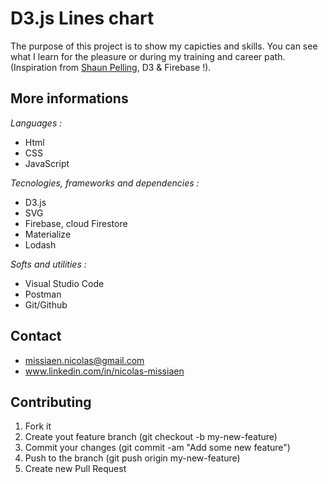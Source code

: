 # D3.js Lines chart

The purpose of this project is to show my capicties and skills. You can see what I learn for the pleasure or during my training and career path. (Inspiration from [Shaun Pelling](https://www.udemy.com/share/1020mmB0QSdV5URH8=/), D3 & Firebase !).

## More informations

*Languages :*
- Html
- CSS
- JavaScript

*Tecnologies, frameworks and dependencies :*
- D3.js
- SVG
- Firebase, cloud Firestore
- Materialize
- Lodash

*Softs and utilities :*
- Visual Studio Code
- Postman
- Git/Github

## Contact
- missiaen.nicolas@gmail.com
- www.linkedin.com/in/nicolas-missiaen

## Contributing
1. Fork it
2. Create yout feature branch (git checkout -b my-new-feature)
3. Commit your changes (git commit -am "Add some new feature")
4. Push to the branch (git push origin my-new-feature)
5. Create new Pull Request
